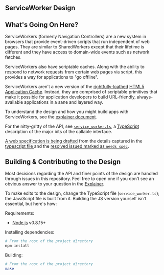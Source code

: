 <h2>ServiceWorker Design</h2>

## What's Going On Here?

ServiceWorkers (formerly Navigation Controllers) are a new system in browsers that provide event-driven scripts that run independent of web pages. They are similar to SharedWorkers except that their lifetime is different and they have access to domain-wide events such as network fetches.

ServiceWorkers also have scriptable caches. Along with the ability to respond to network requests from certain web pages via script, this provides a way for applications to "go offline".

ServiceWorkers aren't a new version of the [rightfully-loathed](http://alistapart.com/article/application-cache-is-a-douchebag) [HTML5 Application Cache](http://www.whatwg.org/specs/web-apps/current-work/multipage/offline.html). Instead, they are comprised of scriptable primitives that make it possible for application developers to build URL-friendly, always-available applications in a sane and layered way.

To understand the design and how you might build apps with ServiceWorkers, see the [explainer document](https://github.com/slightlyoff/ServiceWorker/blob/master/explainer.md).

For the nitty-gritty of the API, see [`service_worker.ts`](https://github.com/slightlyoff/ServiceWorker/blob/master/service_worker.ts), a [TypeScript](http://www.typescriptlang.org/) description of the major bits of the callable interface.

[A web specification is being drafted](http://infrequently.org/14/ServiceWorker/spec/service_worker/) from the details captured in the [typescript file ](https://github.com/slightlyoff/ServiceWorker/blob/master/service_worker.ts) and the [resolved issued marked as `needs spec`](https://github.com/slightlyoff/ServiceWorker/issues?labels=needs+spec&page=1&state=closed).

## Building & Contributing to the Design

Most decisions regarding the API and finer points of the design are handled through issues in this repository. Feel free to open one if you don't see an obvious answer to your question in the [Explainer](explainer.md).

To make edits to the design, change the TypeScript file (`service_worker.ts`); the JavaScript file is built from it. Building the JS version yourself isn't essential, but here's how:

Requirements:

* [Node.js](http://nodejs.org/) v0.8.15+

Installing dependencies:

```sh
# From the root of the project directory
npm install
```

Building:

```sh
# From the root of the project directory
make
```
